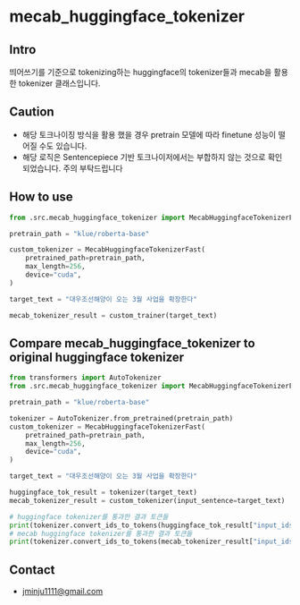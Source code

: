 # mecab_huggingface_tokenizer
## Intro
띄어쓰기를 기준으로 tokenizing하는 huggingface의 tokenizer들과 mecab을 활용한 tokenizer 클래스입니다.

## Caution
* 해당 토크나이징 방식을 활용 했을 경우 pretrain 모델에 따라 finetune 성능이 떨어질 수도 있습니다.
* 해당 로직은 Sentencepiece 기반 토크나이저에서는 부합하지 않는 것으로 확인 되었습니다. 주의 부탁드립니다

## How to use
```python
from .src.mecab_huggingface_tokenizer import MecabHuggingfaceTokenizerFast

pretrain_path = "klue/roberta-base"

custom_tokenizer = MecabHuggingfaceTokenizerFast(
    pretrained_path=pretrain_path,
    max_length=256,
    device="cuda",
)

target_text = "대우조선해양이 오는 3월 사업을 확장한다"

mecab_tokenizer_result = custom_trainer(target_text)
```

## Compare mecab_huggingface_tokenizer to original huggingface tokenizer
```python
from transformers import AutoTokenizer
from .src.mecab_huggingface_tokenizer import MecabHuggingfaceTokenizerFast

pretrain_path = "klue/roberta-base"

tokenizer = AutoTokenizer.from_pretrained(pretrain_path)
custom_tokenizer = MecabHuggingfaceTokenizerFast(
    pretrained_path=pretrain_path,
    max_length=256,
    device="cuda",
)

target_text = "대우조선해양이 오는 3월 사업을 확장한다"

huggingface_tok_result = tokenizer(target_text)
mecab_tokenizer_result = custom_tokenizer(input_sentence=target_text)

# huggingface tokenizer를 통과한 결과 토큰들
print(tokenizer.convert_ids_to_tokens(huggingface_tok_result["input_ids"]))
# mecab huggingface tokenizer를 통과한 결과 토큰들
print(tokenizer.convert_ids_to_tokens(mecab_tokenizer_result["input_ids"]))
```

## Contact
* jminju1111@gmail.com
